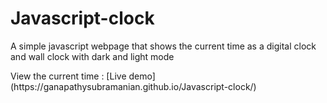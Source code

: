# Javascript-clock

<p>A simple javascript webpage that shows the current time as a digital clock and wall clock with dark and light mode</p> 
View the current time : [Live demo](https://ganapathysubramanian.github.io/Javascript-clock/) 
